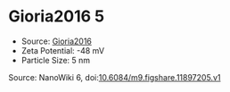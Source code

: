 <a name="material" />

# Gioria2016 5
<script type="application/ld+json">
  {
    "@context": "https://schema.org/",
    "@type": "ChemicalSubstance",
    "@id": "https://egonw.github.io/nanowiki/nanowiki446.html#material",
    "http://purl.org/dc/terms/conformsTo":
      {
        "@type": "CreativeWork",
        "@id": "https://bioschemas.org/profiles/ChemicalSubstance/0.4-RELEASE/"
      },
    "identfier": "446",
    "name": "Gioria2016 5",
    "url": "https://egonw.github.io/nanowiki/nanowiki446.html#material",
    "sameAs": "http://127.0.0.1/mediawiki/index.php/Special:URIResolver/Gioria2016_5"
  }
</script>


* Source: [Gioria2016](articleGioria2016.md)
* Zeta Potential: -48 mV
* Particle Size: 5 nm


Source: NanoWiki 6, doi:[10.6084/m9.figshare.11897205.v1](https://doi.org/10.6084/m9.figshare.11897205.v1)
